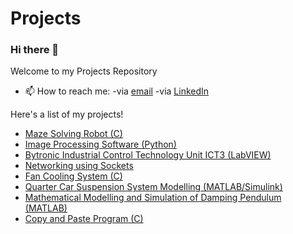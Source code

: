 # Projects

### Hi there 👋
Welcome to my Projects Repository

- 📫 How to reach me: -via [email](mailto:zafeerabbasi57@yahoo.com) -via [LinkedIn](https://www.linkedin.com/in/zafeerabbasi/)

Here's a list of my projects!
- [Maze Solving Robot (C)](https://github.com/ZafeerAbbasi/My-Projects/tree/main/Maze%20Solving%20Robot%20(C))
- [Image Processing Software (Python)](https://github.com/ZafeerAbbasi/My-Projects/tree/main/Image%20Processing%20Software%20(Python))
- [Bytronic Industrial Control Technology Unit ICT3 (LabVIEW)](https://github.com/ZafeerAbbasi/My-Projects/tree/main/Bytronic%20Industrial%20Control%20Technology%20Unit%20ICT3%20(LabVIEW))
- [Networking using Sockets](https://github.com/ZafeerAbbasi/My-Projects/tree/main/Networking%20Sockets%20(C))
- [Fan Cooling System (C)](https://github.com/ZafeerAbbasi/My-Projects/tree/main/Fan%20Cooling%20System%20(C))
- [Quarter Car Suspension System Modelling (MATLAB/Simulink)](https://github.com/ZafeerAbbasi/My-Projects/tree/main/Quarter%20Car%20Suspension%20System%20Modelling%20(MATLAB%2C%20SIMULINK))
- [Mathematical Modelling and Simulation of Damping Pendulum (MATLAB)](https://github.com/ZafeerAbbasi/My-Projects/tree/main/Mathematical%20Modelling%20and%20Simulation%20of%20a%20Damping%20Pendulum%20(MATLAB))
- [Copy and Paste Program (C)](https://github.com/ZafeerAbbasi/My-Projects/tree/main/Copy%20and%20Paste%20Program%20(C))

